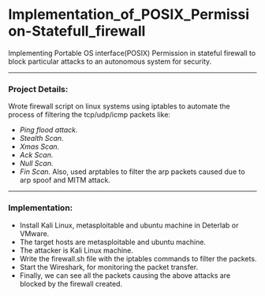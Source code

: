 # Implementation_of_POSIX_Permission-Statefull_firewall

Implementing Portable OS interface(POSIX) Permission in stateful firewall to block particular attacks to an autonomous system for security.
___________

### Project Details:

Wrote firewall script on linux systems using iptables to automate the process of filtering the tcp/udp/icmp packets like:
- *Ping flood attack.*
- *Stealth Scan.*
- *Xmas Scan.*
- *Ack Scan.*
- *Null Scan.*
- *Fin Scan.*
Also, used arptables to filter the arp packets caused due to arp spoof and MITM attack.

_______________

### Implementation:

- Install Kali Linux, metasploitable and ubuntu machine in Deterlab or VMware.
- The target hosts are metasploitable and ubuntu machine.
- The attacker is Kali Linux machine.
- Write the firewall.sh file with the iptables commands to filter the packets.
- Start the Wireshark, for monitoring the packet transfer.
- Finally, we can see all the packets causing the above attacks are blocked by the firewall created.
